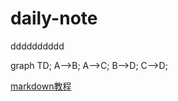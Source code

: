 # daily-note
dddddddddd

<script src="mermaid.full.min.js"></script>

<div class="mermaid">
graph TD;
    A-->B;
    A-->C;
    B-->D;
    C-->D;
</div>



[markdown教程](https://www.jianshu.com/p/b9374bec083d)
